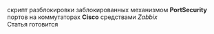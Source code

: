 скрипт разблокировки заблокированных механизмом **PortSecurity** портов на коммутаторах **Cisco** средствами _Zabbix_   
Статья готовится
